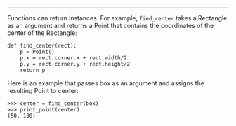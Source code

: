 --------------------------

Functions can return instances. For example, `find_center` takes a <span>Rectangle</span> as an argument and returns a <span>Point</span> that contains the coordinates of the center of the <span>Rectangle</span>:

    def find_center(rect):
        p = Point()
        p.x = rect.corner.x + rect.width/2
        p.y = rect.corner.y + rect.height/2
        return p

Here is an example that passes <span>box</span> as an argument and assigns the resulting Point to <span>center</span>:

    >>> center = find_center(box)
    >>> print_point(center)
    (50, 100)

